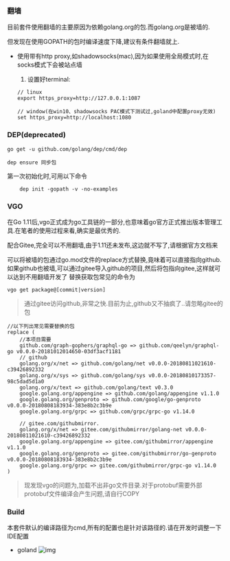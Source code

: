 ### 翻墙

目前套件使用翻墙的主要原因为依赖golang.org的包.而golang.org是被墙的.

但发现在使用GOPATH的包时编译速度下降,建议有条件翻墙就上.

* 使用带有http proxy,如shadowsocks(mac),因为如果使用全局模式时,在socks模式下会被站点墙
   
   1. 设置好terminal: 
    ``` 
    // linux
    export https_proxy=http://127.0.0.1:1087
    
    // window(在win10、shadowsocks PAC模式下测试过,goland中配置proxy无效)
    set https_proxy=http://localhost:1080
    ```
### DEP(deprecated)

```
go get -u github.com/golang/dep/cmd/dep

dep ensure 同步包
```

第一次初始化时,可用以下命令
```
    dep init -gopath -v -no-examples                
```    

### VGO

在Go 1.11后,vgo正式成为go工具链的一部分,也意味着go官方正式推出版本管理工具.在笔者的使用过程来看,确实是最优秀的.

配合Gitee,完全可以不用翻墙,由于1.11还未发布,这边就不写了,请根据官方文档来

可以将被墙的包通过go.mod文件的replace方式替换,竟味着可以直接指向github.
如果github也被墙,可以通过gitee导入github的项目,然后将包指向gitee,这样就可以达到不用翻墙开发了
替换获取包常见的命令为
```
vgo get package@[commit|version]
```
> 通过gitee访问github,非常之快.目前为止,github又不抽疯了..请忽略gitee的包
```
//以下列出常见需要替换的包
replace (
    //本项目需要
    github.com/graph-gophers/graphql-go => github.com/qeelyn/graphql-go v0.0.0-20181012014650-03df3acf1181
	// github
	golang.org/x/net => github.com/golang/net v0.0.0-20180811021610-c39426892332
	golang.org/x/sys => github.com/golang/sys v0.0.0-20180810173357-98c5dad5d1a0
	golang.org/x/text => github.com/golang/text v0.3.0
	google.golang.org/appengine => github.com/golang/appengine v1.1.0
	google.golang.org/genproto => github.com/google/go-genproto v0.0.0-20180808183934-383e8b2c3b9e
	google.golang.org/grpc => github.com/grpc/grpc-go v1.14.0
    
    // gitee.com/githubmirror.
	golang.org/x/net => gitee.com/githubmirror/golang-net v0.0.0-20180811021610-c39426892332
	google.golang.org/appengine => gitee.com/githubmirror/appengine v1.1.0
	google.golang.org/genproto => gitee.com/githubmirror/go-genproto v0.0.0-20180808183934-383e8b2c3b9e
	google.golang.org/grpc => gitee.com/githubmirror/grpc-go v1.14.0
)
```

> 现发现vgo的问题为,加载不出非go文件目录.对于protobuf需要外部protobuf文件编译会产生问题,请自行COPY

### Build

本套件默认的编译路径为cmd,所有的配置也是针对该路径的.请在开发时调整一下IDE配置
* goland
![img](./img/goland-build.jpg)